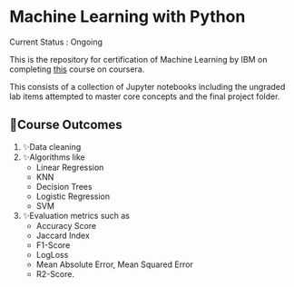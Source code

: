 # Machine Learning with Python   
  
Current Status : Ongoing  

This is the repository for certification of Machine Learning by IBM on completing [this](https://www.coursera.org/learn/machine-learning-with-python/) course on coursera.  
  
This consists of a collection of Jupyter notebooks including the ungraded lab items attempted to master core concepts and the final project folder.    
  
## 🦾Course Outcomes 
1. ✨Data cleaning  
2. ✨Algorithms like   
   - Linear Regression  
   - KNN  
   - Decision Trees  
   - Logistic Regression  
   - SVM  
3. ✨Evaluation metrics such as  
   - Accuracy Score  
   - Jaccard Index  
   - F1-Score  
   - LogLoss  
   - Mean Absolute Error, Mean Squared Error  
   - R2-Score.  

